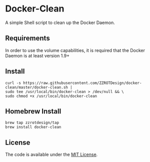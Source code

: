 # Docker-Clean

A simple Shell script to clean up the Docker Daemon.

## Requirements

In order to use the volume capabilities, it is required that the Docker Daemon is at least version 1.9+


## Install
    curl -s https://raw.githubusercontent.com/ZZROTDesign/docker-clean/master/docker-clean.sh |
    sudo tee /usr/local/bin/docker-clean > /dev/null && \
    sudo chmod +x /usr/local/bin/docker-clean
    
## Homebrew Install
    brew tap zzrotdesign/tap
    brew install docker-clean

## License

The code is available under the [MIT License](/LICENSE).
